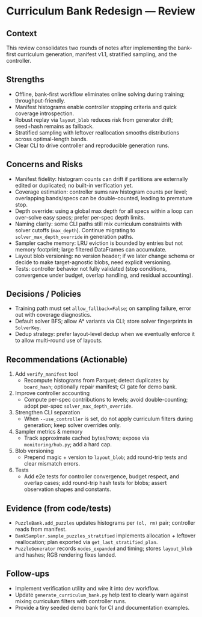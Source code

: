 # Curriculum Bank Redesign — Review

## Context
This review consolidates two rounds of notes after implementing the bank-first curriculum generation, manifest v1.1, stratified sampling, and the controller.

## Strengths
- Offline, bank-first workflow eliminates online solving during training; throughput-friendly.
- Manifest histograms enable controller stopping criteria and quick coverage introspection.
- Robust replay via `layout_blob` reduces risk from generator drift; seed+hash remains as fallback.
- Stratified sampling with leftover reallocation smooths distributions across optimal-length bands.
- Clear CLI to drive controller and reproducible generation runs.

## Concerns and Risks
- Manifest fidelity: histogram counts can drift if partitions are externally edited or duplicated; no built-in verification yet.
- Coverage estimation: controller sums raw histogram counts per level; overlapping bands/specs can be double-counted, leading to premature stop.
- Depth override: using a global max depth for all specs within a loop can over-solve easy specs; prefer per-spec depth limits.
- Naming clarity: some CLI paths still mix curriculum constraints with solver cutoffs (`max_depth`). Continue migrating to `solver_max_depth_override` in generation paths.
- Sampler cache memory: LRU eviction is bounded by entries but not memory footprint; large filtered DataFrames can accumulate.
- Layout blob versioning: no version header; if we later change schema or decide to make target-agnostic blobs, need explicit versioning.
- Tests: controller behavior not fully validated (stop conditions, convergence under budget, overlap handling, and residual accounting).

## Decisions / Policies
- Training path must set `allow_fallback=False`; on sampling failure, error out with coverage diagnostics.
- Default solver BFS; allow A* variants via CLI; store solver fingerprints in `SolverKey`.
- Dedup strategy: prefer layout-level dedup when we eventually enforce it to allow multi-round use of layouts.

## Recommendations (Actionable)
1. Add `verify_manifest` tool
   - Recompute histograms from Parquet; detect duplicates by `board_hash`; optionally repair manifest; CI gate for demo bank.
2. Improve controller accounting
   - Compute per-spec contributions to levels; avoid double-counting; adopt per-spec `solver_max_depth_override`.
3. Strengthen CLI separation
   - When `--use_controller` is set, do not apply curriculum filters during generation; keep solver overrides only.
4. Sampler metrics & memory
   - Track approximate cached bytes/rows; expose via `monitoring/hub.py`; add a hard cap.
5. Blob versioning
   - Prepend magic + version to `layout_blob`; add round-trip tests and clear mismatch errors.
6. Tests
   - Add e2e tests for controller convergence, budget respect, and overlap cases; add round-trip hash tests for blobs; assert observation shapes and constants.

## Evidence (from code/tests)
- `PuzzleBank.add_puzzles` updates histograms per `(ol, rm)` pair; controller reads from manifest.
- `BankSampler.sample_puzzles_stratified` implements allocation + leftover reallocation; plan exported via `get_last_stratified_plan`.
- `PuzzleGenerator` records `nodes_expanded` and timing; stores `layout_blob` and hashes; RGB rendering fixes landed.

## Follow-ups
- Implement verification utility and wire it into dev workflow.
- Update `generate_curriculum_bank.py` help text to clearly warn against mixing curriculum filters with controller runs.
- Provide a tiny seeded demo bank for CI and documentation examples.
